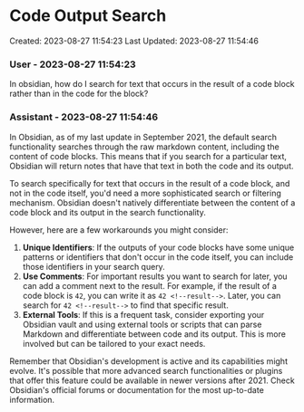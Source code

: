 # Code Output Search

Created: 2023-08-27 11:54:23
Last Updated: 2023-08-27 11:54:46

### User - 2023-08-27 11:54:23

In obsidian, how do I search for text that occurs in the result of a code block rather than in the code for the block?

### Assistant - 2023-08-27 11:54:46

In Obsidian, as of my last update in September 2021, the default search functionality searches through the raw markdown content, including the content of code blocks. This means that if you search for a particular text, Obsidian will return notes that have that text in both the code and its output.

To search specifically for text that occurs in the result of a code block, and not in the code itself, you'd need a more sophisticated search or filtering mechanism. Obsidian doesn't natively differentiate between the content of a code block and its output in the search functionality.

However, here are a few workarounds you might consider:

1. **Unique Identifiers**: If the outputs of your code blocks have some unique patterns or identifiers that don't occur in the code itself, you can include those identifiers in your search query. 
2. **Use Comments**: For important results you want to search for later, you can add a comment next to the result. For example, if the result of a code block is `42`, you can write it as `42 <!--result-->`. Later, you can search for `42 <!--result-->` to find that specific result.
3. **External Tools**: If this is a frequent task, consider exporting your Obsidian vault and using external tools or scripts that can parse Markdown and differentiate between code and its output. This is more involved but can be tailored to your exact needs.

Remember that Obsidian's development is active and its capabilities might evolve. It's possible that more advanced search functionalities or plugins that offer this feature could be available in newer versions after 2021. Check Obsidian's official forums or documentation for the most up-to-date information.

